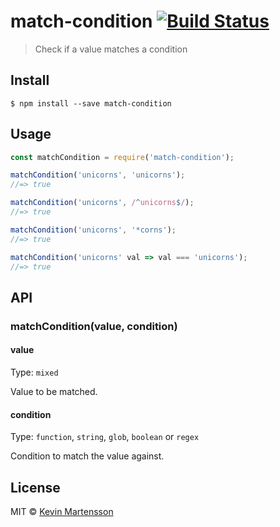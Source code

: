 # match-condition [![Build Status](https://travis-ci.org/kevva/match-condition.svg?branch=master)](https://travis-ci.org/kevva/match-condition)

> Check if a value matches a condition


## Install

```
$ npm install --save match-condition
```


## Usage

```js
const matchCondition = require('match-condition');

matchCondition('unicorns', 'unicorns');
//=> true

matchCondition('unicorns', /^unicorns$/);
//=> true

matchCondition('unicorns', '*corns');
//=> true

matchCondition('unicorns' val => val === 'unicorns');
//=> true
```


## API

### matchCondition(value, condition)

#### value

Type: `mixed`

Value to be matched.

#### condition

Type: `function`, `string`, `glob`, `boolean` or `regex`

Condition to match the value against.


## License

MIT © [Kevin Martensson](http://github.com/kevva)
